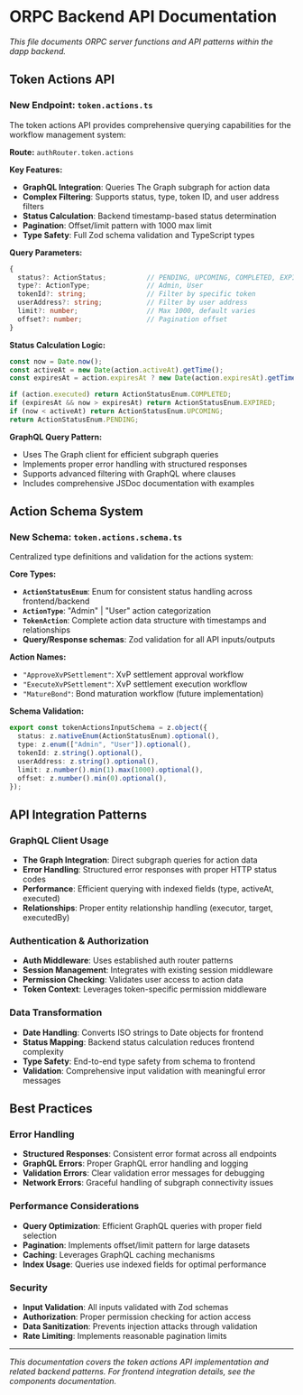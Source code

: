 # ORPC Backend API Documentation

_This file documents ORPC server functions and API patterns within the dapp backend._

## Token Actions API

### New Endpoint: `token.actions.ts`

The token actions API provides comprehensive querying capabilities for the workflow management system:

**Route:** `authRouter.token.actions`

**Key Features:**
- **GraphQL Integration**: Queries The Graph subgraph for action data
- **Complex Filtering**: Supports status, type, token ID, and user address filters
- **Status Calculation**: Backend timestamp-based status determination
- **Pagination**: Offset/limit pattern with 1000 max limit
- **Type Safety**: Full Zod schema validation and TypeScript types

**Query Parameters:**
```typescript
{
  status?: ActionStatus;          // PENDING, UPCOMING, COMPLETED, EXPIRED
  type?: ActionType;              // Admin, User
  tokenId?: string;               // Filter by specific token
  userAddress?: string;           // Filter by user address
  limit?: number;                 // Max 1000, default varies
  offset?: number;                // Pagination offset
}
```

**Status Calculation Logic:**
```typescript
const now = Date.now();
const activeAt = new Date(action.activeAt).getTime();
const expiresAt = action.expiresAt ? new Date(action.expiresAt).getTime() : null;

if (action.executed) return ActionStatusEnum.COMPLETED;
if (expiresAt && now > expiresAt) return ActionStatusEnum.EXPIRED;
if (now < activeAt) return ActionStatusEnum.UPCOMING;
return ActionStatusEnum.PENDING;
```

**GraphQL Query Pattern:**
- Uses The Graph client for efficient subgraph queries
- Implements proper error handling with structured responses
- Supports advanced filtering with GraphQL where clauses
- Includes comprehensive JSDoc documentation with examples

## Action Schema System

### New Schema: `token.actions.schema.ts`

Centralized type definitions and validation for the actions system:

**Core Types:**
- **`ActionStatusEnum`**: Enum for consistent status handling across frontend/backend
- **`ActionType`**: "Admin" | "User" action categorization
- **`TokenAction`**: Complete action data structure with timestamps and relationships
- **Query/Response schemas**: Zod validation for all API inputs/outputs

**Action Names:**
- `"ApproveXvPSettlement"`: XvP settlement approval workflow
- `"ExecuteXvPSettlement"`: XvP settlement execution workflow  
- `"MatureBond"`: Bond maturation workflow (future implementation)

**Schema Validation:**
```typescript
export const tokenActionsInputSchema = z.object({
  status: z.nativeEnum(ActionStatusEnum).optional(),
  type: z.enum(["Admin", "User"]).optional(),
  tokenId: z.string().optional(),
  userAddress: z.string().optional(),
  limit: z.number().min(1).max(1000).optional(),
  offset: z.number().min(0).optional(),
});
```

## API Integration Patterns

### GraphQL Client Usage
- **The Graph Integration**: Direct subgraph queries for action data
- **Error Handling**: Structured error responses with proper HTTP status codes
- **Performance**: Efficient querying with indexed fields (type, activeAt, executed)
- **Relationships**: Proper entity relationship handling (executor, target, executedBy)

### Authentication & Authorization
- **Auth Middleware**: Uses established auth router patterns
- **Session Management**: Integrates with existing session middleware
- **Permission Checking**: Validates user access to action data
- **Token Context**: Leverages token-specific permission middleware

### Data Transformation
- **Date Handling**: Converts ISO strings to Date objects for frontend
- **Status Mapping**: Backend status calculation reduces frontend complexity
- **Type Safety**: End-to-end type safety from schema to frontend
- **Validation**: Comprehensive input validation with meaningful error messages

## Best Practices

### Error Handling
- **Structured Responses**: Consistent error format across all endpoints
- **GraphQL Errors**: Proper GraphQL error handling and logging
- **Validation Errors**: Clear validation error messages for debugging
- **Network Errors**: Graceful handling of subgraph connectivity issues

### Performance Considerations
- **Query Optimization**: Efficient GraphQL queries with proper field selection
- **Pagination**: Implements offset/limit pattern for large datasets
- **Caching**: Leverages GraphQL caching mechanisms
- **Index Usage**: Queries use indexed fields for optimal performance

### Security
- **Input Validation**: All inputs validated with Zod schemas
- **Authorization**: Proper permission checking for action access
- **Data Sanitization**: Prevents injection attacks through validation
- **Rate Limiting**: Implements reasonable pagination limits

---

_This documentation covers the token actions API implementation and related backend patterns. For frontend integration details, see the components documentation._